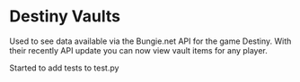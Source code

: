 # Destiny Vaults

Used to see data available via the Bungie.net API for the game Destiny.  With their recently API update you can now view vault items for any player.

Started to add tests to test.py

